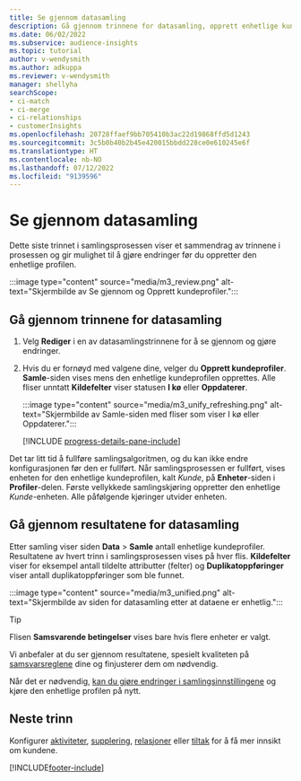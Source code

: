 ```yaml
---
title: Se gjennom datasamling
description: Gå gjennom trinnene for datasamling, opprett enhetlige kundeprofiler og se gjennom resultatene
ms.date: 06/02/2022
ms.subservice: audience-insights
ms.topic: tutorial
author: v-wendysmith
ms.author: adkuppa
ms.reviewer: v-wendysmith
manager: shellyha
searchScope:
- ci-match
- ci-merge
- ci-relationships
- customerInsights
ms.openlocfilehash: 20728ffaef9bb705410b3ac22d19868ffd5d1243
ms.sourcegitcommit: 3c5b0b40b2b45e420015bbdd228ce0e610245e6f
ms.translationtype: HT
ms.contentlocale: nb-NO
ms.lasthandoff: 07/12/2022
ms.locfileid: "9139596"
---
```

# <a name="review-data-unification"></a>Se gjennom datasamling

Dette siste trinnet i samlingsprosessen viser et sammendrag av trinnene i prosessen og gir mulighet til å gjøre endringer før du oppretter den enhetlige profilen.

:::image type="content" source="media/m3_review.png" alt-text="Skjermbilde av Se gjennom og Opprett kundeprofiler.":::

## <a name="review-the-data-unification-steps"></a>Gå gjennom trinnene for datasamling

1. Velg **Rediger** i en av datasamlingstrinnene for å se gjennom og gjøre endringer.

1. Hvis du er fornøyd med valgene dine, velger du **Opprett kundeprofiler**. **Samle**-siden vises mens den enhetlige kundeprofilen opprettes. Alle fliser unntatt **Kildefelter** viser statusen **I kø** eller **Oppdaterer**.

   :::image type="content" source="media/m3_unify_refreshing.png" alt-text="Skjermbilde av Samle-siden med fliser som viser I kø eller Oppdaterer.":::

   [!INCLUDE [progress-details-pane-include](includes/progress-details-pane.md)]

Det tar litt tid å fullføre samlingsalgoritmen, og du kan ikke endre konfigurasjonen før den er fullført. Når samlingsprosessen er fullført, vises enheten for den enhetlige kundeprofilen, kalt *Kunde*, på **Enheter**-siden i **Profiler**-delen. Første vellykkede samlingskjøring oppretter den enhetlige *Kunde*-enheten. Alle påfølgende kjøringer utvider enheten.

## <a name="review-the-results-of-data-unification"></a>Gå gjennom resultatene for datasamling

Etter samling viser siden **Data** > **Samle** antall enhetlige kundeprofiler. Resultatene av hvert trinn i samlingsprosessen vises på hver flis. **Kildefelter** viser for eksempel antall tildelte attributter (felter) og **Duplikatoppføringer** viser antall duplikatoppføringer som ble funnet.

:::image type="content" source="media/m3_unified.png" alt-text="Skjermbilde av siden for datasamling etter at dataene er enhetlig.":::

> [!TIP]
> Flisen **Samsvarende betingelser** vises bare hvis flere enheter er valgt.

Vi anbefaler at du ser gjennom resultatene, spesielt kvaliteten på [samsvarsreglene](data-unification-update.md#manage-match-rules) dine og finjusterer dem om nødvendig.

Når det er nødvendig, [kan du gjøre endringer i samlingsinnstillingene](data-unification-update.md) og kjøre den enhetlige profilen på nytt.

## <a name="next-step"></a>Neste trinn

Konfigurer [aktiviteter](activities.md), [supplering](enrichment-hub.md), [relasjoner](relationships.md) eller [tiltak](measures.md) for å få mer innsikt om kundene.

[!INCLUDE[footer-include](includes/footer-banner.md)]
